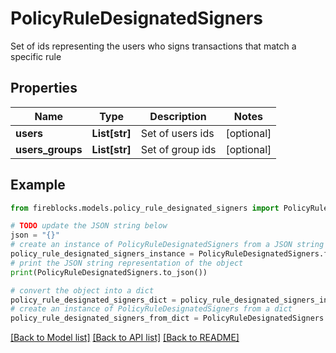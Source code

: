 # PolicyRuleDesignatedSigners

Set of ids representing the users who signs transactions that match a specific rule

## Properties

Name | Type | Description | Notes
------------ | ------------- | ------------- | -------------
**users** | **List[str]** | Set of users ids | [optional] 
**users_groups** | **List[str]** | Set of group ids | [optional] 

## Example

```python
from fireblocks.models.policy_rule_designated_signers import PolicyRuleDesignatedSigners

# TODO update the JSON string below
json = "{}"
# create an instance of PolicyRuleDesignatedSigners from a JSON string
policy_rule_designated_signers_instance = PolicyRuleDesignatedSigners.from_json(json)
# print the JSON string representation of the object
print(PolicyRuleDesignatedSigners.to_json())

# convert the object into a dict
policy_rule_designated_signers_dict = policy_rule_designated_signers_instance.to_dict()
# create an instance of PolicyRuleDesignatedSigners from a dict
policy_rule_designated_signers_from_dict = PolicyRuleDesignatedSigners.from_dict(policy_rule_designated_signers_dict)
```
[[Back to Model list]](../README.md#documentation-for-models) [[Back to API list]](../README.md#documentation-for-api-endpoints) [[Back to README]](../README.md)


